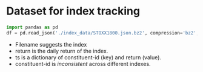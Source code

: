 # Dataset for index tracking

```python
import pandas as pd
df = pd.read_json('./index_data/STOXX1800.json.bz2', compression='bz2', orient='index')
```

- Filename suggests the index
- return is the daily return of the index. 
- ts is a dictionary of constituent-id (key) and return (value). 
- constituent-id is *inconsistent* across different indexes.
